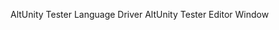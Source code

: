 AltUnity Tester Language Driver
AltUnity Tester Editor Window
<!--
AltUnity Driver
AltUnity Tester
AltUnity Proxy
-->